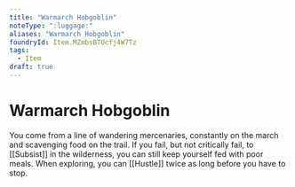 ```yaml
---
title: "Warmarch Hobgoblin"
noteType: ":luggage:"
aliases: "Warmarch Hobgoblin"
foundryId: Item.MZmbsBTOcfj4W7Tz
tags:
  - Item
draft: true
---
```


# Warmarch Hobgoblin

You come from a line of wandering mercenaries, constantly on the march and scavenging food on the trail. If you fail, but not critically fail, to [[Subsist]] in the wilderness, you can still keep yourself fed with poor meals. When exploring, you can [[Hustle]] twice as long before you have to stop.
